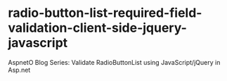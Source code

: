 # radio-button-list-required-field-validation-client-side-jquery-javascript
AspnetO Blog Series: Validate RadioButtonList using JavaScript/jQuery in Asp.net
